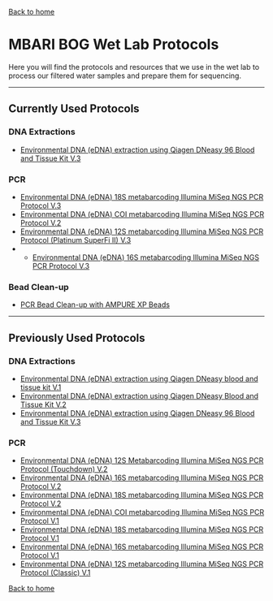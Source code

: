[Back to home](index.md)

# MBARI BOG Wet Lab Protocols
Here you will find the protocols and resources that we use in the wet lab to process our filtered water samples and prepare them for sequencing.

______________________________________________________
## Currently Used Protocols
### DNA Extractions
- [Environmental DNA (eDNA) extraction using Qiagen DNeasy 96 Blood and Tissue Kit V.3](eDNA_extraction_V3.md)



### PCR
- [Environmental DNA (eDNA) 18S metabarcoding Illumina MiSeq NGS PCR Protocol V.3](eDNA_18S_PCR_V3.md)
- [Environmental DNA (eDNA) COI metabarcoding Illumina MiSeq NGS PCR Protocol V.2](eDNA_COI_PCR_V2.md)
- [Environmental DNA (eDNA) 12S metabarcoding Illumina MiSeq NGS PCR Protocol (Platinum SuperFi II) V.3](eDNA_12S_SupFi2_PCR_V3.md)
- - [Environmental DNA (eDNA) 16S metabarcoding Illumina MiSeq NGS PCR Protocol V.3](eDNA_16S_PCR_V3.md)


### Bead Clean-up
- [PCR Bead Clean-up with AMPURE XP Beads](Bead_cleanup.md)


____________________________________________________
## Previously Used Protocols
### DNA Extractions
- [Environmental DNA (eDNA) extraction using Qiagen DNeasy blood and tissue kit V.1](eDNA_extraction_V1.md)
- [Environmental DNA (eDNA) extraction using Qiagen DNeasy Blood and Tissue Kit V.2](eDNA_extraction_V2.md)
- [Environmental DNA (eDNA) extraction using Qiagen DNeasy 96 Blood and Tissue Kit V.3](eDNA_extraction_V3.md)

### PCR
- [Environmental DNA (eDNA) 12S Metabarcoding Illumina MiSeq NGS PCR Protocol (Touchdown) V.2](eDNA_12S_TD_PCR_V2.md)
- [Environmental DNA (eDNA) 16S metabarcoding Illumina MiSeq NGS PCR Protocol V.2](eDNA_16S_PCR_V2.md)
- [Environmental DNA (eDNA) 18S metabarcoding Illumina MiSeq NGS PCR Protocol V.2](eDNA_18S_PCR_V2.md)
- [Environmental DNA (eDNA) COI metabarcoding Illumina MiSeq NGS PCR Protocol V.1](eDNA_COI_PCR_V1.md)
- [Environmental DNA (eDNA) 18S metabarcoding Illumina MiSeq NGS PCR Protocol V.1](eDNA_18S_PCR_V1.md)
- [Environmental DNA (eDNA) 16S metabarcoding Illumina MiSeq NGS PCR Protocol V.1](eDNA_16S_PCR_V1.md)
- [Environmental DNA (eDNA) 12S metabarcoding Illumina MiSeq NGS PCR Protocol (Classic) V.1 ](eDNA_12S_CL_PCR_V1.md)




[Back to home](index.md)
